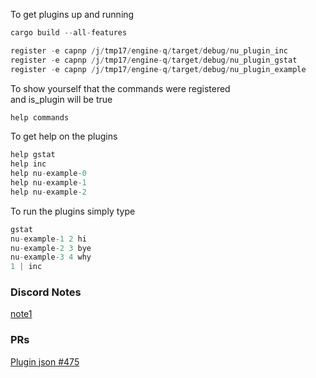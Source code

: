 
To get plugins up and running

```rust
cargo build --all-features

register -e capnp /j/tmp17/engine-q/target/debug/nu_plugin_inc
register -e capnp /j/tmp17/engine-q/target/debug/nu_plugin_gstat
register -e capnp /j/tmp17/engine-q/target/debug/nu_plugin_example
```

To show yourself that the commands were registered   
and is_plugin will be true

```rust
help commands
```

To get help on the plugins

```rust
help gstat
help inc
help nu-example-0
help nu-example-1
help nu-example-2
```

To run the plugins simply type

```rust
gstat
nu-example-1 2 hi
nu-example-2 3 bye
nu-example-3 4 why
1 | inc
```

### Discord Notes

[note1](https://discord.com/channels/601130461678272522/683070703716925568/919953220011425833)

### PRs

[Plugin json #475](https://github.com/nushell/engine-q/pull/475)

